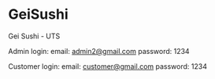 # GeiSushi
Gei Sushi - UTS

Admin login:
email: admin2@gmail.com
password: 1234

Customer login:
email: customer@gmail.com
password: 1234
